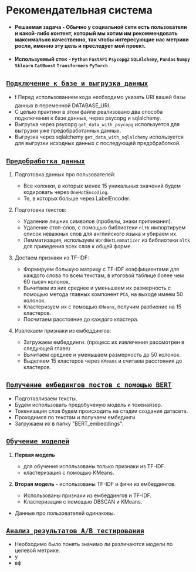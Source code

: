 # Рекомендательная система

* #### __Решаемая задача__ - Обычно у социальной сети есть пользователи и какой-либо контент, который мы хотим им рекоммендовать максимально качественно, так чтобы интересующие нас метрики росли, именно эту цель и преследует мой проект.
* #### __Используемый стек__ - `Python` `FastAPI` `Psycopg2` `SQLAlchemy`, `Pandas` `Numpy` `Sklearn` `CatBoost` `Transformers` `PyTorch`

## [`Подключение к базе и выгрузка данных`](https://github.com/vladpobol/Recommender_system/blob/master/connect_database.py "посмотреть код")

* ❗ Перед использованием кода необходимо указать URI вашей базы данных в переменной DATABASE_URI.
* С целью практики в этом файле реализовано два способа подключения к базе данных, через psycopg и sqlalchemy.
* Выгрузка через psycopg `get_data_with_psycopg` используется для выгрузки уже предобработанных данных.
* Выгрузка через sqlalchemy `get_data_with_sqlalchemy` используется для выгрузки исходных данных с последующей предобработкой. 

## [`Предобработка данных`](https://github.com/vladpobol/Recommender_system/blob/master/preprocessing_data.py "посмотреть код")

1. Подготовка данных про пользователей:
    - Все колонки, в которых менее 15 уникальных значений будем кодировать через `OneHotEnсoding`.
    - Те, в которых больше через LabelEncoder.
      
2. Подготовка текстов:
    - Удаление лишних символов (пробелы, знаки припинания).
    - Удаление стоп-слов, с помощью библиотеки `nltk` импортируем список неважных слов для английского языка и убираем их.
    - Лемматизация, используем `WordNetLemmatizer` из библиотеки `nltk` для приведения всех слов к общей форме.
      
3. Достаем признаки из TF-IDF:
    - Формируем большую матрицу с TF-IDF коэффициентами для каждого слова по всем текстам, в итоговой таблице более чем 60 тысяч колонок.
    - Вычитаем из них среднее и уменьшаем их размерность с помощью метода главных компонент `PCA`, на выходе имеем 50 колонок.
    - Кластеризуем их с помощью `KMeans`, получим разбиение на 15 кластеров.
    - Посчитаем расстояние до каждого кластера.
      
4. Извлекаем признаки из ембеддингов:
    - Загружаем ембеддинги. (процесс их извлечения рассмотрен в следующей главе)
    - Вычитаем среднее и уменьшаем размерность до 50 колонок.
    - Выделяем 15 кластеров через `KMeans` и считаем расстояния до кластеров.
   
## [`Получение ембедингов постов с помощью BERT`](https://github.com/vladpobol/Recommender_system/blob/master/get_embeddings_with_BERT.py "посмотреть код")

* Подготавливаем тексты.
* Будем использовать предобученую модель и токенайзер.
* Токенизация слов будем происходить на стадии создания датасета.
* Проходимся по текстам и получаем ембединги.
* Загружаем их в папку "BERT_embeddings".

## [`Обучение моделей`](https://github.com/vladpobol/notebooks/blob/main/Recommender_system/train_models.ipynb "посмотреть ноутбук")

1. **Первая модель**
      - для обучения использованы только признаки из TF-IDF.
      - кластеризация с помощью KMeans.
  
2. **Вторая модель** - использованы TF-IDF и фичи из ембеддингов.
      - Использованы признаки из ембеддингов и TF-IDF.
      - Кластеризация с помощью DBSCAN и KMeans.
        
* Данные про пользователей одинаковы.

## [`Анализ результатов A/B тестирования`](https://github.com/vladpobol/notebooks/blob/main/Recommender_system/analysis_of_ab_test_results.ipynb "посмотреть ноутбук")

* Необходимо было понять значимо ли различаются модели по целевой метрике.
* у
* вф
  







